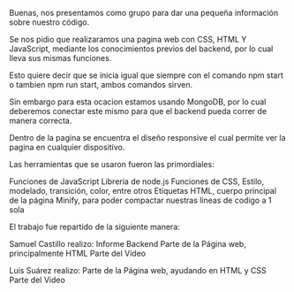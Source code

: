 Buenas, nos presentamos como grupo para dar una pequeña información sobre nuestro código.

Se nos pidio que realizaramos una pagina web con CSS, HTML Y JavaScript, mediante los conocimientos previos del backend, por lo cual lleva sus mismas funciones.

Esto quiere decir que se inicia igual que siempre con el comando npm start o tambien npm run start, ambos comandos sirven.

Sin embargo para esta ocacion estamos usando MongoDB, por lo cual deberemos conectar este mismo para que el backend pueda correr de manera correcta.

Dentro de la pagina se encuentra el diseño responsive el cual permite ver la pagina en cualquier dispositivo.

Las herramientas que se usaron fueron las primordiales:

Funciones de JavaScript
Libreria de node.js
Funciones de CSS, Estilo, modelado, transición, color, entre otros
Etiquetas HTML, cuerpo principal de la página
Minify, para poder compactar nuestras lineas de codigo a 1 sola

El trabajo fue repartido de la siguiente manera:

Samuel Castillo realizo:
Informe
Backend
Parte de la Página web, principalmente HTML
Parte del Video

Luis Suárez realizo:
Parte de la Página web, ayudando en HTML y CSS
Parte del Video
